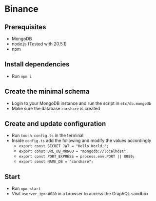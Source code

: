 # Binance

## Prerequisites
- MongoDB
- node.js (Tested with 20.5.1)
- npm

## Install dependencies

- Run `npm i`

## Create the minimal schema

- Login to your MongoDB instance and run the script in `etc/db.mongodb`
- Make sure the database `carshare` is created

## Create and update configuration

- Run `touch config.ts` in the terminal
- Inside `config.ts` add the following and modify the values accordingly
    - `export const SECRET_JWT = "Hello World;";`
    - `export const URL_DB_MONGO = "mongodb://localhost";`
    - `export const PORT_EXPRESS = process.env.PORT || 8080;`
    - `export const NAME_DB = "carshare";`

## Start

- Run `npm start`
- Visit `<server_ip>:8080` in a browser to access the GraphQL sandbox